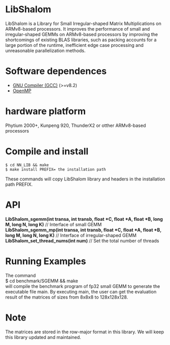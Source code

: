# LibShalom

LibShalom is a Library for Small Irregular-shaped Matrix Multiplications on ARMv8-based processors. It improves the performance of small and irregular-shaped GEMMs on ARMv8-based
processors by improving the shortcomings of existing BLAS libraries, such as packing accounts for a large portion of the runtime, inefficient edge case processing and unreasonable parallelization methods.

# Software dependences
- [GNU Compiler (GCC)](https://gcc.gnu.org/) (>=v8.2)
- [OpenMP](https://www.openmp.org/)

# hardware platform
Phytium 2000+, Kunpeng 920, ThunderX2 or otther ARMv8-based processors

# Compile and install
```
$ cd NN_LIB && make  
$ make install PREFIX= the installation path
```
These commands will copy LibShalom library and headers in the installation path PREFIX.

# API
__LibShalom_sgemm(int transa, int transb, float *C, float *A, float *B, long M, long N, long K)__   // Interface of small GEMM  
__LibShalom_sgemm_mp(int transa, int transb, float *C, float *A, float *B, long M, long N, long K)__   // Interface of irregular-shaped GEMM  
**LibShalom_set_thread_nums(int num)**                  // Set the total number of threads

# Running Examples
The command  
$ cd benchmark/SGEMM && make  
will compile the benchmark program of fp32 small GEMM to generate the executable file main. By executing main, the user can get the evaluation result of the matrices of sizes from 8x8x8 to 128x128x128.

# Note
The matrices are stored in the row-major format in this library.
We will keep this library updated and maintained.
